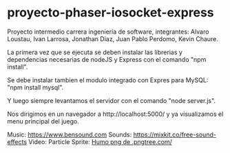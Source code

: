# proyecto-phaser-iosocket-express
Proyecto intermedio carrera ingeniería de software, integrantes: Alvaro Loustau, Ivan Larrosa, Jonathan Diaz, Juan Pablo Perdomo, Kevin Chaure.

La primera vez que se ejecuta se deben instalar las librerias y dependencias necesarias de nodeJS y Express con el comando "npm install".

Se debe instalar tambien el modulo integrado con Expres para MySQL: "npm install mysql".

Y luego siempre levantamos el servidor con el comando "node server.js".

Nos dirigimos en un navegador a http://localhost:5000/ y ya visualizamos el menu principal del juego.

Music: https://www.bensound.com
Sounds: https://mixkit.co/free-sound-effects
Video: 
Particle Sprite: <a href='https://.pngtree.com/so/Humo'>Humo png de .pngtree.com/</a>